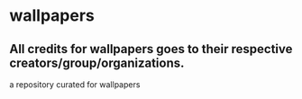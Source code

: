 # wallpapers
## All credits for wallpapers goes to their respective creators/group/organizations.
a repository curated for wallpapers
